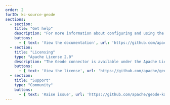 ```yaml
---
order: 2
forID: kc-source-geode
sections:
  - section:
    title: "Get help"
    description: "For more information about configuring and using the connector, see the documentation."
    buttons:
      - { text: 'View the documentation', url: 'https://github.com/apache/geode-kafka-connector' }
  - section:
    title: "Licensing"
    type: "Apache License 2.0"
    description: "The Geode connector is available under the Apache License 2.0 license."
    buttons:
      - { text: 'View the license', url: 'https://github.com/apache/geode-kafka-connector/blob/master/LICENSE' }
  - section:
    title: "Support"
    type: "Community"
    buttons:
      - { text: 'Raise issue', url: 'https://github.com/apache/geode-kafka-connector/issues' }
---
```

